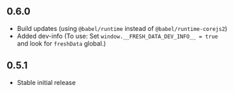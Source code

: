 
## 0.6.0

 * Build updates (using `@babel/runtime` instead of `@babel/runtime-corejs2`)
 * Added dev-info (To use: Set `window.__FRESH_DATA_DEV_INFO__ = true` and look for `freshData` global.)

 ## 0.5.1

  * Stable initial release
